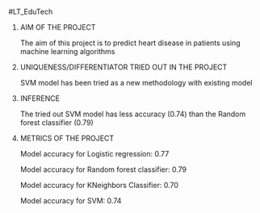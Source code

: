 #LT_EduTech
1. AIM OF THE PROJECT

    The aim of this project is to predict heart disease in patients using machine learning algorithms

2. UNIQUENESS/DIFFERENTIATOR TRIED OUT IN THE PROJECT

    SVM model has been tried as a new methodology with existing model

3. INFERENCE
    
    The tried out SVM model has less accuracy (0.74) than the Random forest classifier (0.79)

4. METRICS OF THE PROJECT 


    Model accuracy for Logistic regression: 0.77
    
    
    Model accuracy for Random forest classifier: 0.79
    
    
    Model accuracy for KNeighbors Classifier: 0.70
    
    
    Model accuracy for SVM: 0.74


